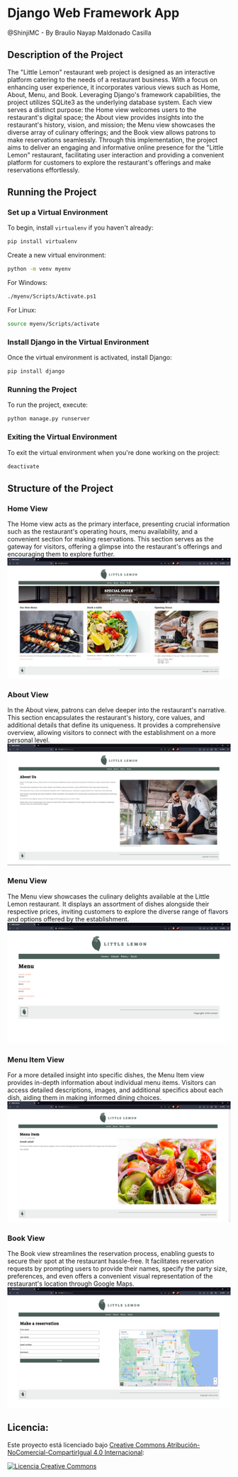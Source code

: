 # Django Web Framework App

@ShinjiMC - By Braulio Nayap Maldonado Casilla

## Description of the Project

The "Little Lemon" restaurant web project is designed as an interactive platform catering to the needs of a restaurant business. With a focus on enhancing user experience, it incorporates various views such as Home, About, Menu, and Book. Leveraging Django's framework capabilities, the project utilizes SQLite3 as the underlying database system. Each view serves a distinct purpose: the Home view welcomes users to the restaurant's digital space; the About view provides insights into the restaurant's history, vision, and mission; the Menu view showcases the diverse array of culinary offerings; and the Book view allows patrons to make reservations seamlessly. Through this implementation, the project aims to deliver an engaging and informative online presence for the "Little Lemon" restaurant, facilitating user interaction and providing a convenient platform for customers to explore the restaurant's offerings and make reservations effortlessly.

## Running the Project

### Set up a Virtual Environment

To begin, install `virtualenv` if you haven't already:

```bash
pip install virtualenv
```

Create a new virtual environment:

```bash
python -m venv myenv
```

For Windows:

```bash
./myenv/Scripts/Activate.ps1
```

For Linux:

```bash
source myenv/Scripts/activate
```

### Install Django in the Virtual Environment

Once the virtual environment is activated, install Django:

```bash
pip install django
```

### Running the Project

To run the project, execute:

```bash
python manage.py runserver
```

### Exiting the Virtual Environment

To exit the virtual environment when you're done working on the project:

```bash
deactivate
```

## Structure of the Project

### Home View

The Home view acts as the primary interface, presenting crucial information such as the restaurant's operating hours, menu availability, and a convenient section for making reservations. This section serves as the gateway for visitors, offering a glimpse into the restaurant's offerings and encouraging them to explore further.
![Home View](.Captures/home.png)

### About View

In the About view, patrons can delve deeper into the restaurant's narrative. This section encapsulates the restaurant's history, core values, and additional details that define its uniqueness. It provides a comprehensive overview, allowing visitors to connect with the establishment on a more personal level.
![About View](.Captures/about.png)

### Menu View

The Menu view showcases the culinary delights available at the Little Lemon restaurant. It displays an assortment of dishes alongside their respective prices, inviting customers to explore the diverse range of flavors and options offered by the establishment.
![Menu View](.Captures/menu.png)

### Menu Item View

For a more detailed insight into specific dishes, the Menu Item view provides in-depth information about individual menu items. Visitors can access detailed descriptions, images, and additional specifics about each dish, aiding them in making informed dining choices.
![Menu Item View](.Captures/menu_item.png)

### Book View

The Book view streamlines the reservation process, enabling guests to secure their spot at the restaurant hassle-free. It facilitates reservation requests by prompting users to provide their names, specify the party size, preferences, and even offers a convenient visual representation of the restaurant's location through Google Maps.
![Book View](.Captures/book.png)

## Licencia:

Este proyecto está licenciado bajo [Creative Commons Atribución-NoComercial-CompartirIgual 4.0 Internacional](http://creativecommons.org/licenses/by-nc-sa/4.0/):

<a rel="license" href="http://creativecommons.org/licenses/by-nc-sa/4.0/">
  <img alt="Licencia Creative Commons" style="border-width:0" src="https://i.creativecommons.org/l/by-nc-sa/4.0/88x31.png" />
</a>
